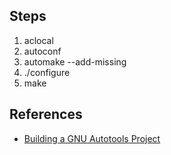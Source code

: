 Steps
-----

1. aclocal
2. autoconf
3. automake --add-missing
4. ./configure
5. make

References
----------

- [Building a GNU Autotools Project](http://inti.sourceforge.net/tutorial/libinti/autotoolsproject.html)

